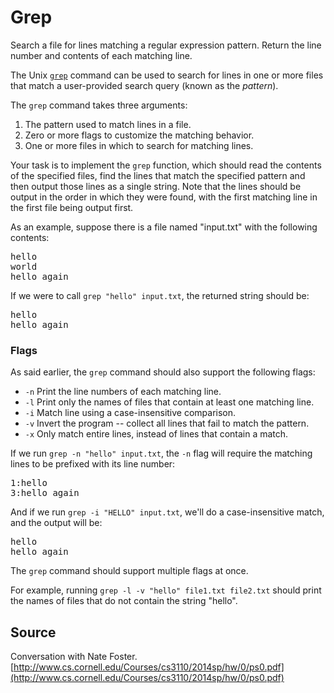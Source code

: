 # Grep

Search a file for lines matching a regular expression pattern. Return the line number and contents of each matching
line.

The Unix [`grep`](http://pubs.opengroup.org/onlinepubs/9699919799/utilities/grep.html) command can be used to search for
lines in one or more files that match a user-provided search query (known as the *pattern*).

The `grep` command takes three arguments:

1. The pattern used to match lines in a file.
2. Zero or more flags to customize the matching behavior.
3. One or more files in which to search for matching lines.

Your task is to implement the `grep` function, which should read the contents of the specified files, find the lines
that match the specified pattern and then output those lines as a single string. Note that the lines should be output in
the order in which they were found, with the first matching line in the first file being output first.

As an example, suppose there is a file named "input.txt" with the following contents:

<pre>
hello
world
hello again
</pre>

If we were to call `grep "hello" input.txt`, the returned string should be:

<pre>
hello
hello again
</pre>

### Flags

As said earlier, the `grep` command should also support the following flags:

- `-n` Print the line numbers of each matching line.
- `-l` Print only the names of files that contain at least one matching line.
- `-i` Match line using a case-insensitive comparison.
- `-v` Invert the program -- collect all lines that fail to match the pattern.
- `-x` Only match entire lines, instead of lines that contain a match.

If we run `grep -n "hello" input.txt`, the `-n` flag will require the matching lines to be prefixed with its line
number:

<pre>
1:hello
3:hello again
</pre>

And if we run `grep -i "HELLO" input.txt`, we'll do a case-insensitive match, and the output will be:

<pre>
hello
hello again
</pre>

The `grep` command should support multiple flags at once.

For example, running `grep -l -v "hello" file1.txt file2.txt` should print the names of files that do not contain the
string "hello".

## Source

Conversation with Nate
Foster. [http://www.cs.cornell.edu/Courses/cs3110/2014sp/hw/0/ps0.pdf](http://www.cs.cornell.edu/Courses/cs3110/2014sp/hw/0/ps0.pdf)
